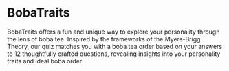 # BobaTraits

BobaTraits offers a fun and unique way to explore your personality through the lens of boba tea. Inspired by the frameworks of the Myers-Brigg Theory, our quiz matches you with a boba tea order based on your answers to 12 thoughtfully crafted questions, revealing insights into your personality traits and ideal boba order.